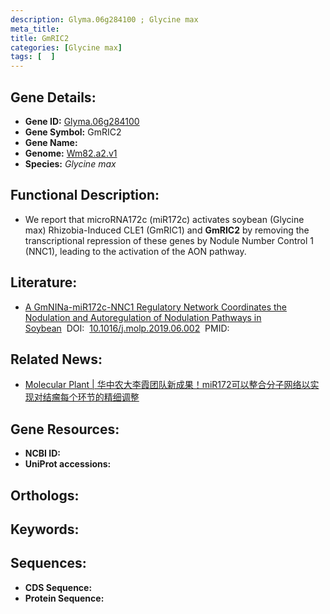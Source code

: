 ```yaml
---
description: Glyma.06g284100 ; Glycine max
meta_title:
title: GmRIC2
categories: [Glycine max]
tags: [  ]
---
```


## Gene Details:
- **Gene ID:**	[Glyma.06g284100]()
- **Gene Symbol:** GmRIC2
- **Gene Name:** 
- **Genome:** [Wm82.a2.v1]()
- **Species:** *Glycine max*

## Functional Description:
   -  We report that microRNA172c (miR172c) activates soybean (Glycine max) Rhizobia-Induced CLE1 (GmRIC1) and **GmRIC2** by removing the transcriptional repression of these genes by Nodule Number Control 1 (NNC1), leading to the activation of the AON pathway.

## Literature:
   - [A GmNINa-miR172c-NNC1 Regulatory Network Coordinates the Nodulation and Autoregulation of Nodulation Pathways in Soybean](https://www.sciencedirect.com/science/article/pii/S1674205219302035)&nbsp;&nbsp;DOI:&nbsp;&nbsp;[10.1016/j.molp.2019.06.002](https://www.sciencedirect.com/science/article/pii/S1674205219302035)&nbsp;&nbsp;PMID:&nbsp;&nbsp;[](https://pubmed.ncbi.nlm.nih.gov//)

## Related News:
   - [Molecular Plant | 华中农大李霞团队新成果！miR172可以整合分子网络以实现对结瘤每个环节的精细调整](https://mp.weixin.qq.com/s?__biz=Mzg3MDEwNDEyMg==&mid=2247484799&idx=2&sn=647cecc3fd36261b0f6744fb85c9150e&chksm=ce93a82af9e4213c938eab5cee8ade1a853bdd54e873265955da9f4202d714f9b846205eaa88&scene=27#wechat_redirect)

## Gene Resources:
- **NCBI ID:** [](https://www.ncbi.nlm.nih.gov/gene/?term=)
- **UniProt accessions:** [](https://www.uniprot.org/uniprotkb//entry)

## Orthologs:

## Keywords:


## Sequences:
- **CDS Sequence:**
- **Protein Sequence:**
